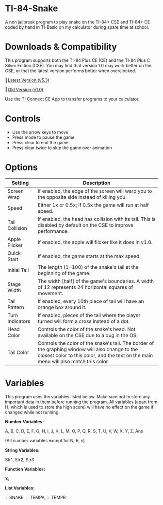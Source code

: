 
# TI-84-Snake
A non jailbreak program to play snake on the TI-84+ CSE and TI-84+ CE coded by hand in TI-Basic on my calculator during spare time at school.

# Downloads & Compatibility
This program supports both the TI-84 Plus CE (CE) and the TI-84 Plus C Silver Edition (CSE).
You may find that version 1.0 may work better on the CSE, or that the latest version performs better when overclocked.

🔗[Latest Version (v5.3)](https://github.com/ZmaZes/TI-84-Snake/releases/tag/v5.3) 

🔗[Old Version (v1.0)](https://github.com/ZmaZes/TI-84-Snake/releases/tag/v1.0)

Use the [TI Connect CE App](https://education.ti.com/en/software/details/en/CA9C74CAD02440A69FDC7189D7E1B6C2/swticonnectcesoftware#:~:text=TI%20Connect%E2%84%A2%20CE%20Software%20for%20Windows%C2%AE%20(EXE)) to transfer programs to your calculator.

# Controls
- Use the arrow keys to move
- Press mode to pause the game
- Press clear to end the game
- Press clear twice to skip the game over animation

# Options
|Setting|Description|
|--|--|
|Screen Wrap|If enabled, the edge of the screen will warp you to the opposite side instead of killing you.|
|Speed|Either 1x or 0.5x; If 0.5x the game will run at half speed.|
|Tail Collision|If enabled, the head has collision with its tail. This is disabled by default on the CSE to improve performance.|
|Apple Flicker|If enabled, the apple will flicker like it does in v1.0.|
|Quick Start|If enabled, the game starts at the max speed.|
|Initial Tail|The length (1-100) of the snake's tail at the beginning of the game.|
|Stage Width|The width [half] of the game's boundaries. A width of 12 represents 24 horizontal squares of movement.|
|Tail Pattern|If enabled, every 10th piece of tail will have an orange box around it.|
|Turn Indicators|If enabled, pieces of the tail where the player turned will form a cross instead of a dot.|
|Head Color|Controls the color of the snake's head. Not available on the CSE due to a bug in the OS.|
|Tail Color|Controls the color of the snake's tail. The border of the graphing window will also change to the closest color to this color, and the text on the main menu will also match this color.|

# Variables
This program uses the variables listed below. Make sure not to store any important data in them before running the program. All variables (apart from H, which is used to store the high score) will have no effect on the game if changed while not running.

**Number Variables:**

A, B, C, D, E, F, G, H, I, J, K, L, M, O, P, Q, R, S, T, U, V, W, X, Y, Z, Ans

(All number variables except for N, θ, 𝑛)

**String Variables:**

Str1, Str2, Str3

**Function Variables:**

Y₀

**List Variables:**

∟SNAKE, ∟TEMPA, ∟TEMPB
